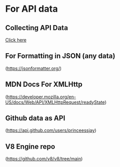 #  For API data

## Collecting API Data 

[Click here](https://randomuser.me/)

## For Formatting in JSON (any data)

(https://jsonformatter.org/)

## MDN Docs For XMLHttp

(https://developer.mozilla.org/en-US/docs/Web/API/XMLHttpRequest/readyState)

## Github data as API
(https://api.github.com/users/princeessjay)

## V8 Engine repo

(https://github.com/v8/v8/tree/main)